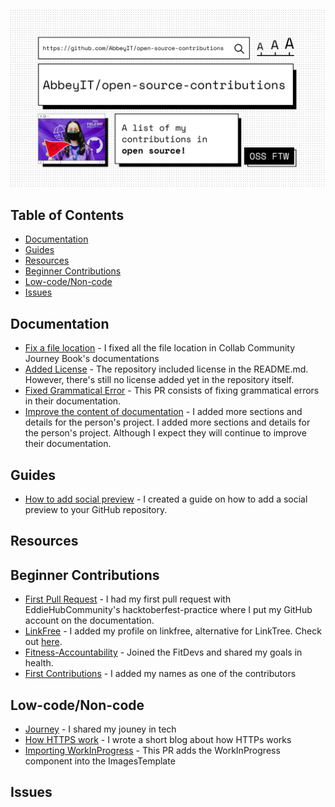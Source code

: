 ![osc-banner](assets/banner.png)

## Table of Contents

- [Documentation](#documentation)
- [Guides](#guides)
- [Resources](#resources)
- [Beginner Contributions](#beginner-contributions)
- [Low-code/Non-code](#low-codenon-code)
- [Issues](#issues)

## Documentation
- [Fix a file location](https://github.com/collab-community/journey-book/pull/129) - I fixed all the file location in Collab Community Journey Book's documentations 
- [Added License](https://github.com/Rutuj-Runwal/easynotes/pull/9) - The repository included license in the README.md. However, there's still no license added yet in the repository itself.
- [Fixed Grammatical Error](https://github.com/s-shemmee/Python-in-30-Days/pull/5) - This PR consists of fixing grammatical errors in their documentation.
- [Improve the content of documentation](https://github.com/TheBaljitSingh/portfolio/pull/2) - I added more sections and details for the person's project. I added more sections and details for the person's project. Although I expect they will continue to improve their documentation.

## Guides
- [How to add social preview](https://github.com/Pradumnasaraf/open-source-with-pradumna/blob/main/pages/How-to/guide/social-preview.md) - I created a guide on how to add a social preview to your GitHub repository.

## Resources 

## Beginner Contributions
- [First Pull Request](https://github.com/EddieHubCommunity/hacktoberfest-practice/pull/1272) - I had my first pull request with EddieHubCommunity's hacktoberfest-practice where I put my GitHub account on the documentation.
- [LinkFree](https://github.com/EddieHubCommunity/LinkFree/pull/1468#issue-1299626140) - I added my profile on linkfree, alternative for LinkTree. Check out [here](https://linkfree.eddiehub.io/AbbeyIT).
- [Fitness-Accountability](https://github.com/FitDevs-withKat/Fitness-Accountability/pull/181) - Joined the FitDevs and shared my goals in health.
- [First Contributions](https://github.com/firstcontributions/first-contributions/pull/51382) - I added my names as one of the contributors

## Low-code/Non-code
- [Journey](https://github.com/collab-community/journey-book/pull/133) - I shared my jouney in tech 
- [How HTTPS work](https://github.com/codemistic/Non-Code/pull/75) - I wrote a short blog about how HTTPs works 
- [Importing WorkInProgress](https://github.com/AccessibleForAll/AccessibleWebDev/pull/125) - This PR adds the WorkInProgress component into the ImagesTemplate

## Issues
